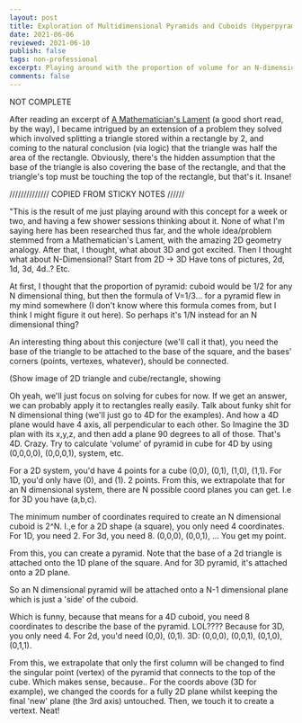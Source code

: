 ```yaml
---
layout: post
title: Exploration of Multidimensional Pyramids and Cuboids (Hyperpyramids and Hypercubes) 
date: 2021-06-06
reviewed: 2021-06-10
publish: false
tags: non-professional 
excerpt: Playing around with the proportion of volume for an N-dimensional pyramid within an N dimensional cuboid. Tried to figure ouut the proportion using only my background knowledge and no researching. 
comments: false
---
```

NOT  COMPLETE

After reading an excerpt of [A Mathematician's Lament](https://www.maa.org/external_archive/devlin/LockhartsLament.pdf) (a good short read, by the way), I became intrigued by an extension of a problem they solved which involved splitting a triangle stored within a rectangle by 2, and coming to the natural conclusion (via logic) that the triangle was half the area of the rectangle. Obviously, there's the hidden assumption that the base of the triangle is also covering the base of the rectangle, and that the triangle's top must be touching the top of the rectangle, but that's it. Insane!



////////////// COPIED FROM STICKY NOTES //////

"This is the result of me just playing around with this concept for a week or two, and having a few shower sessions thinking about it. None of what I'm saying here has been researched thus far, and the whole idea/problem stemmed from a Mathematician's Lament, with the amazing 2D geometry analogy. After that, I thought, what about 3D and got excited. Then I thought what about N-Dimensional?
Start from 2D -> 3D
Have tons of pictures, 2d, 1d, 3d, 4d..? Etc.

At first, I thought that the proportion of pyramid: cuboid would be 1/2 for any N dimensional thing, but then the formula of V=1/3… for a pyramid flew in my mind somewhere (I don't know where this formula comes from, but I think I might figure it out here). So perhaps it's 1/N instead for an N dimensional thing?

An interesting thing about this conjecture (we'll call it that), you need the base of the triangle to be attached to the base of the square, and the bases' corners (points, vertexes, whatever), should be connected.

(Show image of 2D triangle and cube/rectangle, showing 

Oh yeah, we'll just focus on solving for cubes for now. If we get an answer, we can probably apply it to rectangles really easily.
Talk about funky shit for N dimensional thing (we'll just go to 4D for the examples). And how a 4D plane would have 4 axis, all perpendicular to each other. So Imagine the 3D plan with its x,y,z, and then add a plane 90 degrees to all of those. That's 4D. Crazy.
Try to calculate 'volume' of pyramid in cube for 4D by using (0,0,0,0), (0,0,0,1), system, etc.

For a 2D system, you'd have 4 points for a cube (0,0), (0,1), (1,0), (1,1).
For 1D, you'd only have (0), and (1). 2 points. From this, we extrapolate that for an N dimensional system, there are N possible coord planes you can get. I.e for 3D you have (a,b,c).

The minimum number of coordinates required to create an N dimensional cuboid is 2^N. I.,e for a 2D shape (a square), you only need 4 coordinates. For 1D, you need 2. For 3d, you need 8. (0,0,0), (0,0,1), …
You get my point.

From this, you can create a pyramid. Note that the base of a 2d triangle is attached onto the 1D plane of the square. And for 3D pyramid, it's attached onto a 2D plane.

So an N dimensional pyramid will be attached onto a N-1 dimensional plane which is just a 'side' of the cuboid.

Which is funny, because that means for a 4D cuboid, you need 8 coordinates to describe the base of the pyramid. LOL???? Because for 3D, you only need 4. 
For 2d, you'd need (0,0), (0,1).
3D: (0,0,0), (0,0,1), (0,1,0), (0,1,1).

From this, we extrapolate that only the first column will be changed to find the singular point (vertex) of the pyramid that connects to the top of the cube. Which makes sense, because.. For the coords above (3D for example), we changed the coords for a fully 2D plane whilst keeping the final 'new' plane (the 3rd axis) untouched. Then, we touch it to create a vertext. Neat!
